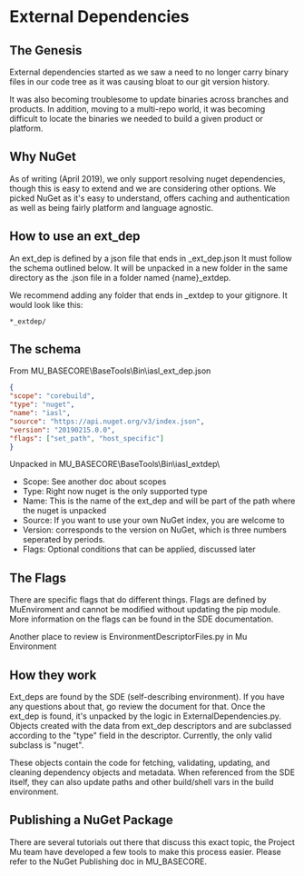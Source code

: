 # External Dependencies

## The Genesis

External dependencies started as we saw a need to no longer carry binary files in our code tree as it was causing bloat to our git version history.

It was also becoming troublesome to update binaries across branches and products. In addition, moving to a multi-repo world, it was becoming difficult to locate the binaries we needed to build a given product or platform.

## Why NuGet

As of writing (April 2019), we only support resolving nuget dependencies, though this is easy to extend and we are considering other options. We picked NuGet as it's easy to understand, offers caching and authentication as well as being fairly platform and language agnostic.

## How to use an ext_dep

An ext_dep is defined by a json file that ends in _ext_dep.json
It must follow the schema outlined below. It will be unpacked in a new folder in the same directory as the .json file in a folder named {name}_extdep.

We recommend adding any folder that ends in _extdep to your gitignore. It would look like this:

```.gitignore
*_extdep/
```

## The schema
From MU_BASECORE\BaseTools\Bin\iasl_ext_dep.json
```json
{
"scope": "corebuild",
"type": "nuget",
"name": "iasl",
"source": "https://api.nuget.org/v3/index.json",
"version": "20190215.0.0",
"flags": ["set_path", "host_specific"]
}
```
Unpacked in MU_BASECORE\BaseTools\Bin\iasl_extdep\

- Scope: See another doc about scopes
- Type: Right now nuget is the only supported type
- Name: This is the name of the ext_dep and will be part of the path where the nuget is unpacked
- Source: If you want to use your own NuGet index, you are welcome to
- Version: corresponds to the version on NuGet, which is three numbers seperated by periods.
- Flags: Optional conditions that can be applied, discussed later

## The Flags

There are specific flags that do different things. Flags are defined by MuEnviroment and cannot be modified without updating the pip module. More information on the flags can be found in the SDE documentation.

Another place to review is EnvironmentDescriptorFiles.py in Mu Environment

## How they work

Ext_deps are found by the SDE (self-describing environment). If you have any questions about that, go review the document for that. Once the ext_dep is found, it's unpacked by the logic in ExternalDependencies.py. Objects created with the data from ext_dep descriptors and are subclassed according to the "type" field in the descriptor. Currently, the only valid subclass is "nuget".

These objects contain the code for fetching, validating, updating, and cleaning dependency objects and metadata. When referenced from the SDE itself, they can also update paths and other build/shell vars in the build environment.

## Publishing a NuGet Package

There are several tutorials out there that discuss this exact topic, the Project Mu team have developed a few tools to make this process easier. Please refer to the NuGet Publishing doc in MU_BASECORE.
